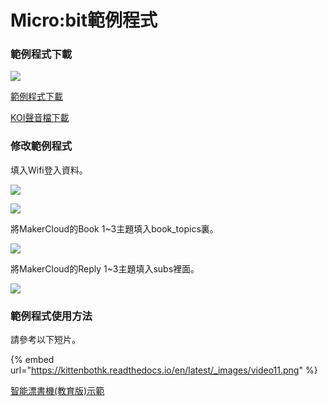 # Micro:bit範例程式

### 範例程式下載

![](https://kittenbothk.readthedocs.io/en/latest/\_images/microbitcode1.png)

[範例程式下載](https://makecode.microbit.org/\_3Hpip4ibfThu)

[KOI聲音檔下載](https://github.com/kittenbothk/kittenbothk/raw/master/Kits/booksharing/sounds.zip)

### 修改範例程式

填入Wifi登入資料。

![](https://kittenbothk.readthedocs.io/en/latest/\_images/microbitcode2.png)

![](https://kittenbothk.readthedocs.io/en/latest/\_images/microbitcode3.png)

將MakerCloud的Book 1\~3主題填入book\_topics裏。

![](https://kittenbothk.readthedocs.io/en/latest/\_images/microbitcode4.png)

將MakerCloud的Reply 1\~3主題填入subs裡面。

![](https://kittenbothk.readthedocs.io/en/latest/\_images/microbitcode5.png)

### 範例程式使用方法

請參考以下短片。

{% embed url="https://kittenbothk.readthedocs.io/en/latest/_images/video11.png" %}

[智能漂書機(教育版)示範](https://bit.ly/OnePileEduDemo)
